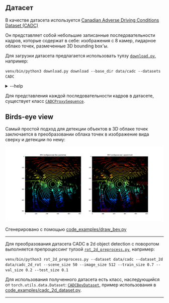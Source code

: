 
# 


## Датасет

В качестве датасета используется [Canadian Adverse Driving Conditions Dataset (CADC)](http://cadcd.uwaterloo.ca/)


Он представляет собой небольшие записанные последовательности кадров, которые содержат в себе: изображения с 8 камер,
лидарное облако точек, размеченные 3D bounding box'ы. 

Для загрузки датасета предлагается использовать тулзу [`download.py`](./download.py),
например: 

`venv/bin/python3 download.py download --base_dir data/cadc --datasets CADC`

<details>
  <summary>--help</summary>
        
    usage: download.py [-h] [--datasets [{CADC} ...]] [--datasets_dict DATASETS_DICT] [--base_dir BASE_DIR] {download,listing}
    download
    positional arguments:
    {download,listing}
    options:
    -h, --help            show this help message and exit
    --datasets [{CADC} ...]
    --datasets_dict DATASETS_DICT
    parameter for proving parts of dataset to download. It should be dict-like string that will be parsed as ast, e.g '{'CADC': CADC_LIKE_DICT}' Parts for
    each dataset can be seen by command 'listing'
    --base_dir BASE_DIR
        
</details>

Для представления каждой последовательности кадров в датасете, существует класс [`CADCProxySequence`](datasets/cadc/cadc.py#L22).


## Birds-eye view

Самый простой подход для детекции объектов в 3D облаке точек заключается в преобразовании облака точек 
в изображение вида сверху и детекции по нему:

![alt text](code_examples/examples/bev.png)

Сгенерировано с помощью [code_examples/draw_bev.py](code_examples/draw_bev.py)

---

Для преобразования датасета CADC в 2d object detection с поворотом выполняется препроцессинг тулзой [`rot_2d_preprocess.py`](./rot_2d_preprocess.py), например:

`venv/bin/python3 rot_2d_preprocess.py --dataset data/cadc --dataset_2d data/cadc_2d_rot --scene_size 50 --image_size 512 --train_size 0.7 --val_size 0.2 --test_size 0.1`

Для использования полученного датасета есть класс, наследующийся от `torch.utils.data.Dataset`: [`CADCBevDataset`](datasets/cadc/torch2d_rot.py#79), 
пример использования в [code_examples/cadc_2d_dataset.py](code_examples/cadc_2d_dataset.py).

---




